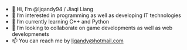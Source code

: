 - 👋 Hi, I’m @ljqandy94 / Jiaqi Liang
- 👀 I’m interested in programming as well as developing IT technologies
- 🌱 I’m currently learning C++ and Python
- 💞️ I’m looking to collaborate on game developments as well as web developmenets
- 📫 You can reach me by ljqandy@hotmail.com
<!---
ljqandy94/ljqandy94 is a ✨ special ✨ repository because its `README.md` (this file) appears on your GitHub profile.
You can click the Preview link to take a look at your changes.
--->
